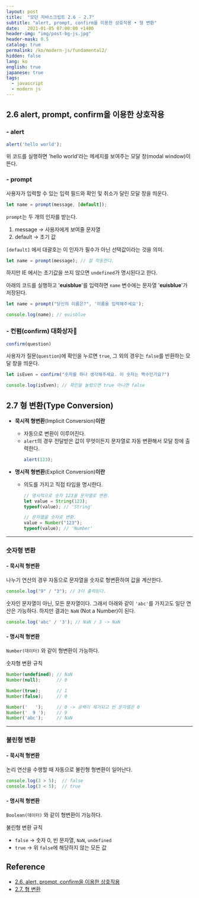 ```yaml
---
layout: post
title:  "모던 자바스크립트 2.6 - 2.7"
subtitle: "alert, prompt, confirm을 이용한 상호작용 • 형 변환"
date:   2021-01-05 07:00:00 +1400
header-img: "img/post-bg-js.jpg"
header-mask: 0.5
catalog: true
permalink: /ko/modern-js/fundamental2/
hidden: false
lang: ko
english: true
japanese: true
tags:
  - javascript
  - modern js 
---
```


## 2.6 alert, prompt, confirm을 이용한 상호작용

### - alert

```js
alert('hello world');
```

위 코드를 실행하면 'hello world'라는 메세지를 보여주는 모달 창(modal window)이 뜬다.

### - prompt

사용자가 입력할 수 있는 입력 필드와 확인 및 취소가 달린 모달 창을 띄운다.

```js
let name = prompt(message, [default]);
```

`prompt`는 두 개의 인자를 받는다. 

1. message → 사용자에게 보여줄 문자열
2. default → 초기 값

`[default]` 에서 대괄호는 이 인자가 필수가 아닌 선택값이라는 것을 의미.

```js
let name = prompt(message); // 잘 작동한다.
```

하지만 IE 에서는 초기값을 쓰지 않으면 `undefined`가 명시된다고 한다.

아래의 코드를 실행하고 '**euisblue**'를 입력하면 `name` 변수에는 문자열 '**euisblue**'가 저장된다.

```js
let name = prompt("당신의 이름은?", '이름을 입력해주세요');

console.log(name); // euisblue
```

### - 컨펌(confirm) 대화상자

```js
confirm(question)
```

사용자가 질문(`question`)에 확인을 누르면 `true`, 그 외의 경우는 `false`를 반환하는 모달 창을 띄운다.

```js
let isEven = confirm("숫자를 하나 생각해주세요. 이 숫자는 짝수인가요?")

console.log(isEven); // 확인을 눌렀으면 true 아니면 false
```

## 2.7 형 변환(Type Conversion)

- **묵시적 형변환**(Implicit Conversion)**이란**
  + 자동으로 변환이 이루어진다.
  + `alert`의 경우 전달받은 값이 무엇이든지 문자열로 자동 변환해서 모달 창에 출력한다.
    ```js
    alert(123);
    ```

- **명시적 형변환**(Explicit Conversion)**이란**
  + 의도를 가지고 직접 타입을 명시한다.
    ```js
    // 명시적으로 숫자 123을 문자열로 변환.
    let value = String(123);
    typeof(value); // 'String'

    // 문자열을 숫자로 변환.
    value = Number("123");
    typeof(value); // 'Number'
    ```

---

### 숫자형 변환

#### - 묵시적 형변환

나누기 연산의 경우 자동으로 문자열을 숫자로 형변환하여 값을 계산한다.

```js
console.log("9" / "3"); // 3이 출력된다.
```

숫자인 문자열이 아닌, 모든 문자열이다. 그래서 아래와 같이 `'abc'`를 가지고도 일단 연산은 가능하다. 하지만 결과는 `NaN` (Not a Number)이 된다.

```js
console.log('abc' / '3'); // NaN / 3 -> NaN
```

#### - 명시적 형변환

`Number(데이터)` 와 같이 형변환이 가능하다.

숫자형 변환 규칙

```js
Number(undefined); // NaN
Number(null);      // 0

Number(true);      // 1
Number(false);     // 0

Number('   ');     // 0 -> 공백이 제거되고 빈 문자열은 0
Number('  9 ');    // 9
Number('abc');     // NaN
```

---

### 불린형 변환

#### - 묵시적 형변환

논리 연산을 수행할 때 자동으로 불린형 형변환이 일어난다.

```js
console.log(3 > 5);  // false
console.log(3 < 5);  // true
```

#### - 명시적 형변환

`Boolean(데이터)` 와 같이 형변환이 가능하다.

불린형 변환 규칙

- `false` → 숫자 0, 빈 문자열, `NaN`, `undefined`
- `true` → 위 `false`에 해당하지 않는 모든 값

## Reference
- [2.6. alert, prompt, confirm을 이용한 상호작용](https://ko.javascript.info/alert-prompt-confirm)
- [2.7. 형 변환](https://ko.javascript.info/type-conversions)